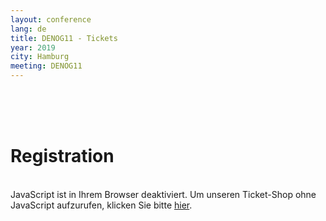 ```yaml
---
layout: conference
lang: de
title: DENOG11 - Tickets
year: 2019
city: Hamburg
meeting: DENOG11
---
```

<br>
<br>
<br>
<h1>Registration</h1><br>
<div class="pretix-widget-compat" event="https://pretix.eu/denog/denog11/"></div>
<noscript>
   <div class="pretix-widget">
        <div class="pretix-widget-info-message">
                JavaScript ist in Ihrem Browser deaktiviert. Um unseren Ticket-Shop ohne JavaScript aufzurufen, klicken Sie bitte <a target="_blank" rel="noopener" href="https://pretix.eu/denog/denog11/">hier</a>.
                </div>
    </div>
</noscript>
